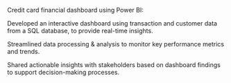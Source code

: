 Credit card financial dashboard using Power BI:

Developed an interactive dashboard using transaction and customer data from a SQL database, to provide real-time insights.

Streamlined data processing & analysis to monitor key performance metrics and trends.

Shared actionable insights with stakeholders based on dashboard findings to support decision-making processes.
